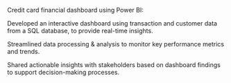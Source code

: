 Credit card financial dashboard using Power BI:

Developed an interactive dashboard using transaction and customer data from a SQL database, to provide real-time insights.

Streamlined data processing & analysis to monitor key performance metrics and trends.

Shared actionable insights with stakeholders based on dashboard findings to support decision-making processes.
